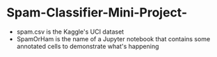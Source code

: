# Spam-Classifier-Mini-Project-
- spam.csv is the Kaggle's UCI dataset
- SpamOrHam is the name of a Jupyter notebook that contains some annotated cells to demonstrate what's happening
